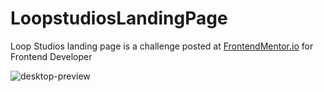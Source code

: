 # LoopstudiosLandingPage
Loop Studios landing page is a challenge posted at <a href="https://www.frontendmentor.io/challenges/loopstudios-landing-page-N88J5Onjw/hub/loopstudios-landing-page-P2FRiZuXKL">FrontendMentor.io</a> for Frontend Developer

![desktop-preview](https://user-images.githubusercontent.com/40969170/169275330-d4bb454c-be23-4d6c-abea-da867595270f.jpg)
